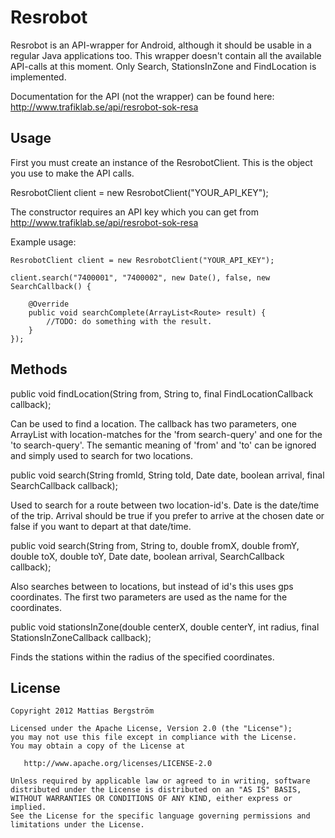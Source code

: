 Resrobot
========

Resrobot is an API-wrapper for Android, although it should be usable in a regular Java applications too. This wrapper doesn't contain all the available API-calls at this moment. Only Search, StationsInZone and FindLocation is implemented.

Documentation for the API (not the wrapper) can be found here: http://www.trafiklab.se/api/resrobot-sok-resa


Usage
-----

First you must create an instance of the ResrobotClient. This is the object you use to make the API calls. 

ResrobotClient client = new ResrobotClient("YOUR_API_KEY");

The constructor requires an API key which you can get from http://www.trafiklab.se/api/resrobot-sok-resa

Example usage:

	ResrobotClient client = new ResrobotClient("YOUR_API_KEY");

	client.search("7400001", "7400002", new Date(), false, new SearchCallback() {

		@Override
		public void searchComplete(ArrayList<Route> result) {
			//TODO: do something with the result.
		}
	});

Methods
-------

public void findLocation(String from, String to, final FindLocationCallback callback);

Can be used to find a location. The callback has two parameters, one ArrayList with location-matches for the 'from search-query' and one for the 'to search-query'. The semantic meaning of 'from' and 'to' can be ignored and simply used to search for two locations. 

public void search(String fromId, String toId, Date date, boolean arrival, final SearchCallback callback);

Used to search for a route between two location-id's. Date is the date/time of the trip. Arrival should be true if you prefer to arrive at the chosen date or false if you want to depart at that date/time.

public void search(String from, String to, double fromX, double fromY, double toX, double toY, Date date, boolean arrival, SearchCallback callback);

Also searches between to locations, but instead of id's this uses gps coordinates. The first two parameters are used as the name for the coordinates.

public void stationsInZone(double centerX, double centerY, int radius, final StationsInZoneCallback callback);

Finds the stations within the radius of the specified coordinates.

License
-------

    Copyright 2012 Mattias Bergström

    Licensed under the Apache License, Version 2.0 (the "License");
    you may not use this file except in compliance with the License.
    You may obtain a copy of the License at

       http://www.apache.org/licenses/LICENSE-2.0

    Unless required by applicable law or agreed to in writing, software
    distributed under the License is distributed on an "AS IS" BASIS,
    WITHOUT WARRANTIES OR CONDITIONS OF ANY KIND, either express or implied.
    See the License for the specific language governing permissions and
    limitations under the License.


